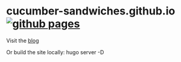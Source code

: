 # cucumber-sandwiches.github.io [![github pages](https://github.com/cucumber-sandwiches/cucumber-sandwiches.github.io/actions/workflows/gh-pages.yml/badge.svg)](https://github.com/cucumber-sandwiches/cucumber-sandwiches.github.io/actions/workflows/gh-pages.yml)

Visit the [blog](https://cucumber-sandwiches.github.io/)

Or build the site locally: hugo server -D
